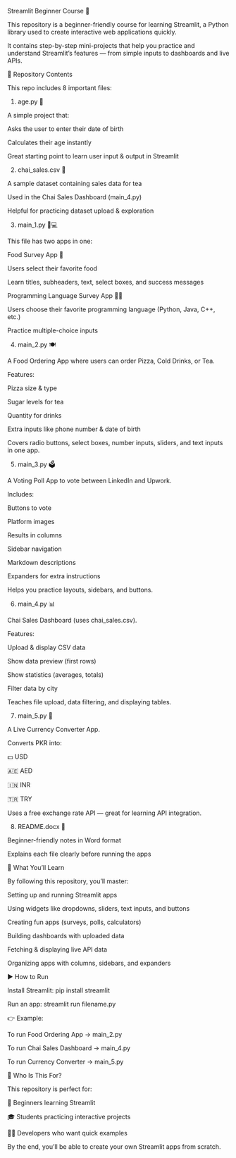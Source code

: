 Streamlit Beginner Course 🚀

This repository is a beginner-friendly course for learning Streamlit, a Python library used to create interactive web applications quickly.

It contains step-by-step mini-projects that help you practice and understand Streamlit’s features — from simple inputs to dashboards and live APIs.

📂 Repository Contents

This repo includes 8 important files:

1. age.py 🎂

A simple project that:

Asks the user to enter their date of birth

Calculates their age instantly

Great starting point to learn user input & output in Streamlit

2. chai_sales.csv 🍵

A sample dataset containing sales data for tea

Used in the Chai Sales Dashboard (main_4.py)

Helpful for practicing dataset upload & exploration

3. main_1.py 🍔💻

This file has two apps in one:

Food Survey App 🍕

Users select their favorite food

Learn titles, subheaders, text, select boxes, and success messages

Programming Language Survey App 👨‍💻

Users choose their favorite programming language (Python, Java, C++, etc.)

Practice multiple-choice inputs

4. main_2.py 🍽️

A Food Ordering App where users can order Pizza, Cold Drinks, or Tea.

Features:

Pizza size & type

Sugar levels for tea

Quantity for drinks

Extra inputs like phone number & date of birth

Covers radio buttons, select boxes, number inputs, sliders, and text inputs in one app.

5. main_3.py 🗳️

A Voting Poll App to vote between LinkedIn and Upwork.

Includes:

Buttons to vote

Platform images

Results in columns

Sidebar navigation

Markdown descriptions

Expanders for extra instructions

Helps you practice layouts, sidebars, and buttons.

6. main_4.py 📊

Chai Sales Dashboard (uses chai_sales.csv).

Features:

Upload & display CSV data

Show data preview (first rows)

Show statistics (averages, totals)

Filter data by city

Teaches file upload, data filtering, and displaying tables.

7. main_5.py 💱

A Live Currency Converter App.

Converts PKR into:

💵 USD

🇦🇪 AED

🇮🇳 INR

🇹🇷 TRY

Uses a free exchange rate API — great for learning API integration.

8. README.docx 📄

Beginner-friendly notes in Word format

Explains each file clearly before running the apps

🎯 What You’ll Learn

By following this repository, you’ll master:

Setting up and running Streamlit apps

Using widgets like dropdowns, sliders, text inputs, and buttons

Creating fun apps (surveys, polls, calculators)

Building dashboards with uploaded data

Fetching & displaying live API data

Organizing apps with columns, sidebars, and expanders

▶️ How to Run

Install Streamlit:
pip install streamlit

Run an app:
streamlit run filename.py

👉 Example:

To run Food Ordering App → main_2.py

To run Chai Sales Dashboard → main_4.py

To run Currency Converter → main_5.py

🏁 Who Is This For?

This repository is perfect for:

🚀 Beginners learning Streamlit

🎓 Students practicing interactive projects

👨‍💻 Developers who want quick examples

By the end, you’ll be able to create your own Streamlit apps from scratch.
